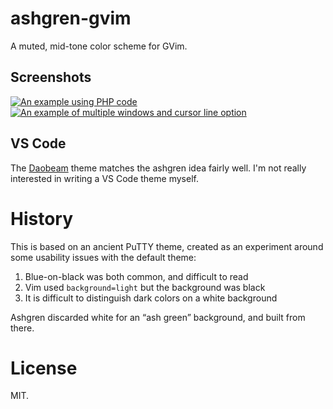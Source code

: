 # ashgren-gvim

A muted, mid-tone color scheme for GVim.

## Screenshots

[![An example using PHP code](https://sapphirecat.github.io/images/ashgren/php.png "PHP Demo")](https://sapphirecat.github.io/images/ashgren/php.png)  
[![An example of multiple windows and cursor line option](https://sapphirecat.github.io/images/ashgren/multi.png "Multi/Option Demo")](https://sapphirecat.github.io/images/ashgren/multi.png)

## VS Code

The [Daobeam](https://vscodethemes.com/e/mike-flanigan.Daobeam)
theme matches the ashgren idea fairly well.
I'm not really interested in writing a VS Code theme myself.

# History

This is based on an ancient PuTTY theme, created as an experiment around some
usability issues with the default theme:

1. Blue-on-black was both common, and difficult to read
2. Vim used `background=light` but the background was black
3. It is difficult to distinguish dark colors on a white background

Ashgren discarded white for an “ash green” background, and built from there.

# License

MIT.
